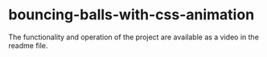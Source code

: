 # bouncing-balls-with-css-animation
The functionality and operation of the project are available as a video in the readme file.
